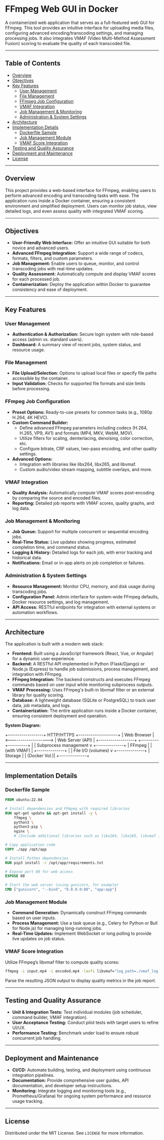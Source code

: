 
# FFmpeg Web GUI in Docker

A containerized web application that serves as a full-featured web GUI for FFmpeg.
This tool provides an intuitive interface for uploading media files, configuring advanced encoding/transcoding settings, and managing processing jobs.
It also integrates VMAF (Video Multi-Method Assessment Fusion) scoring to evaluate the quality of each transcoded file.

---

## Table of Contents
- [Overview](#overview)
- [Objectives](#objectives)
- [Key Features](#key-features)
  - [User Management](#user-management)
  - [File Management](#file-management)
  - [FFmpeg Job Configuration](#ffmpeg-job-configuration)
  - [VMAF Integration](#vmaf-integration)
  - [Job Management & Monitoring](#job-management--monitoring)
  - [Administration & System Settings](#administration--system-settings)
- [Architecture](#architecture)
- [Implementation Details](#implementation-details)
  - [Dockerfile Sample](#dockerfile-sample)
  - [Job Management Module](#job-management-module)
  - [VMAF Score Integration](#vmaf-score-integration)
- [Testing and Quality Assurance](#testing-and-quality-assurance)
- [Deployment and Maintenance](#deployment-and-maintenance)
- [License](#license)

---

## Overview

This project provides a web-based interface for FFmpeg, enabling users to perform advanced encoding and transcoding tasks with ease.
The application runs inside a Docker container, ensuring a consistent environment and simplified deployment.
Users can monitor job status, view detailed logs, and even assess quality with integrated VMAF scoring.

---

## Objectives

- **User-Friendly Web Interface:** Offer an intuitive GUI suitable for both novice and advanced users.
- **Advanced FFmpeg Integration:** Support a wide range of codecs, formats, filters, and custom parameters.
- **Job Management:** Enable users to queue, monitor, and control transcoding jobs with real-time updates.
- **Quality Assessment:** Automatically compute and display VMAF scores for each processed job.
- **Containerization:** Deploy the application within Docker to guarantee consistency and ease of deployment.

---

## Key Features

### User Management
- **Authentication & Authorization:** Secure login system with role-based access (admin vs. standard users).
- **Dashboard:** A summary view of recent jobs, system status, and resource usage.

### File Management
- **File Upload/Selection:** Options to upload local files or specify file paths accessible by the container.
- **Input Validation:** Checks for supported file formats and size limits before processing.

### FFmpeg Job Configuration
- **Preset Options:** Ready-to-use presets for common tasks (e.g., 1080p H.264, 4K HEVC).
- **Custom Command Builder:** 
  - Define advanced FFmpeg parameters including codecs (H.264, H.265, VP9, AV1) and formats (MP4, MKV, WebM, MOV).
  - Utilize filters for scaling, deinterlacing, denoising, color correction, etc.
  - Configure bitrate, CRF values, two-pass encoding, and other quality settings.
- **Advanced Options:** 
  - Integration with libraries like libx264, libx265, and libvmaf.
  - Custom audio/video stream mapping, subtitle overlays, and more.

### VMAF Integration
- **Quality Analysis:** Automatically compute VMAF scores post-encoding by comparing the source and encoded files.
- **Reporting:** Detailed job reports with VMAF scores, quality graphs, and log data.

### Job Management & Monitoring
- **Job Queue:** Support for multiple concurrent or sequential encoding jobs.
- **Real-Time Status:** Live updates showing progress, estimated completion time, and command status.
- **Logging & History:** Detailed logs for each job, with error tracking and historical data.
- **Notifications:** Email or in-app alerts on job completion or failures.

### Administration & System Settings
- **Resource Management:** Monitor CPU, memory, and disk usage during transcoding jobs.
- **Configuration Panel:** Admin interface for system-wide FFmpeg defaults, Docker resource settings, and log management.
- **API Access:** RESTful endpoints for integration with external systems or automation workflows.

---

## Architecture

The application is built with a modern web stack:

- **Frontend:** Built using a JavaScript framework (React, Vue, or Angular) for a dynamic user experience.
- **Backend:** A RESTful API implemented in Python (Flask/Django) or Node.js (Express) to handle job submissions, process management, and integration with FFmpeg.
- **FFmpeg Integration:** The backend constructs and executes FFmpeg commands based on user input while monitoring subprocess outputs.
- **VMAF Processing:** Uses FFmpeg's built-in libvmaf filter or an external library for quality scoring.
- **Database:** A lightweight database (SQLite or PostgreSQL) to track user data, job metadata, and logs.
- **Containerization:** The entire application runs inside a Docker container, ensuring consistent deployment and operation.

**System Diagram:**


+------------------+      HTTP/HTTPS       +--------------------+
|    Web Browser   | <-------------------> |  Web Server (API)  |
+------------------+                        +---------+----------+
                                                     |
                                                     | Subprocess management
                                                     v
                                               +--------------+
                                               |    FFmpeg    |
                                               | (with VMAF)  |
                                               +--------------+
                                                     |
                                                     | File I/O (volumes)
                                                     v
                                               +--------------+
                                               |   Storage    |
                                               | (Docker Vol.)|
                                               +--------------+


---

## Implementation Details

### Dockerfile Sample

```dockerfile
FROM ubuntu:22.04

# Install dependencies and FFmpeg with required libraries
RUN apt-get update && apt-get install -y \
    ffmpeg \
    python3 \
    python3-pip \
    nginx \
    # (Include additional libraries such as libx264, libx265, libvmaf if not bundled with ffmpeg)

# Copy application code
COPY ./app /opt/app

# Install Python dependencies
RUN pip3 install -r /opt/app/requirements.txt

# Expose port 80 for web access
EXPOSE 80

# Start the web server (using gunicorn, for example)
CMD ["gunicorn", "--bind", "0.0.0.0:80", "app:app"]
```

### Job Management Module

- **Command Generation:** Dynamically construct FFmpeg commands based on user inputs.
- **Process Management:** Use a task queue (e.g., Celery for Python or Bull for Node.js) for managing long-running jobs.
- **Real-Time Updates:** Implement WebSocket or long polling to provide live updates on job status.

### VMAF Score Integration

Utilize FFmpeg’s libvmaf filter to compute quality scores:

```bash
ffmpeg -i input.mp4 -i encoded.mp4 -lavfi libvmaf="log_path=./vmaf_log.json" -f null -
```

Parse the resulting JSON output to display quality metrics in the job report.

---

## Testing and Quality Assurance

- **Unit & Integration Tests:** Test individual modules (job scheduler, command builder, VMAF integration).
- **User Acceptance Testing:** Conduct pilot tests with target users to refine UI/UX.
- **Performance Testing:** Benchmark under load to ensure robust concurrent job handling.

---

## Deployment and Maintenance

- **CI/CD:** Automate building, testing, and deployment using continuous integration pipelines.
- **Documentation:** Provide comprehensive user guides, API documentation, and developer setup instructions.
- **Monitoring:** Integrate logging and monitoring tools (e.g., Prometheus/Grafana) for ongoing system performance and resource usage tracking.

---

## License

Distributed under the MIT License. See `LICENSE` for more information.
